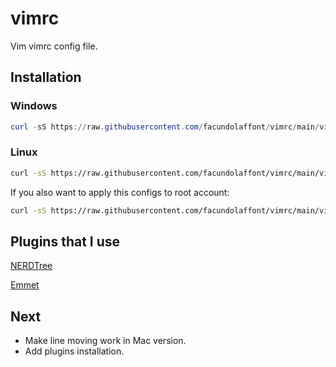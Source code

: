 # vimrc

Vim vimrc config file.

## Installation

### Windows

```powershell
curl -sS https://raw.githubusercontent.com/facundolaffont/vimrc/main/vimrc > $HOME\vimfiles\vimrc
```

### Linux

```sh
curl -sS https://raw.githubusercontent.com/facundolaffont/vimrc/main/vimrc > $HOME/.vim/vimrc
```

If you also want to apply this configs to root account:

```sh
curl -sS https://raw.githubusercontent.com/facundolaffont/vimrc/main/vimrc /root/.vim/vimrc
```

## Plugins that I use

[NERDTree](https://github.com/preservim/nerdtree)

[Emmet](https://github.com/mattn/emmet-vim)

## Next

+ Make line moving work in Mac version.
+ Add plugins installation.
